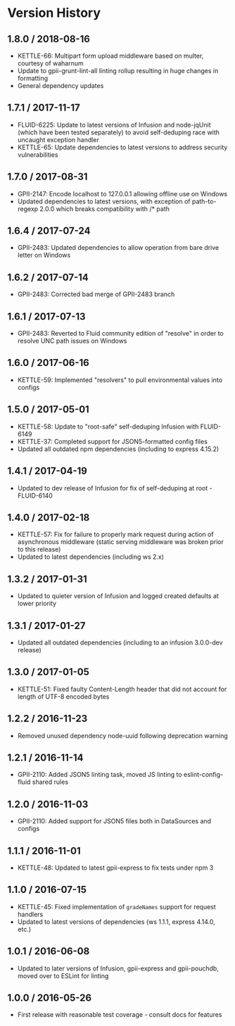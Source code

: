 # Version History

## 1.8.0 / 2018-08-16

* KETTLE-66: Multipart form upload middleware based on multer, courtesy of waharnum
* Update to gpii-grunt-lint-all linting rollup resulting in huge changes in formatting
* General dependency updates

## 1.7.1 / 2017-11-17

* FLUID-6225: Update to latest versions of Infusion and node-jqUnit (which have been tested separately)
  to avoid self-deduping race with uncaught exception handler
* KETTLE-65: Update dependencies to latest versions to address security vulnerabilities

## 1.7.0 / 2017-08-31

* GPII-2147: Encode localhost to 127.0.0.1 allowing offline use on Windows
* Updated dependencies to latest versions, with exception of path-to-regexp 2.0.0 which breaks compatibility
  with /* path

## 1.6.4 / 2017-07-24

* GPII-2483: Updated dependencies to allow operation from bare drive letter on Windows

## 1.6.2 / 2017-07-14

* GPII-2483: Corrected bad merge of GPII-2483 branch

## 1.6.1 / 2017-07-13

* GPII-2483: Reverted to Fluid community edition of "resolve" in order to resolve UNC path issues on Windows

## 1.6.0 / 2017-06-16

* KETTLE-59: Implemented "resolvers" to pull environmental values into configs

## 1.5.0 / 2017-05-01

* KETTLE-58: Update to "root-safe" self-deduping Infusion with FLUID-6149
* KETTLE-37: Completed support for JSON5-formatted config files
* Updated all outdated npm dependencies (including to express 4.15.2)

## 1.4.1 / 2017-04-19

* Updated to dev release of Infusion for fix of self-deduping at root - FLUID-6140

## 1.4.0 / 2017-02-18

* KETTLE-57: Fix for failure to properly mark request during action of asynchronous middleware (static serving
  middleware was broken prior to this release)
* Updated to latest dependencies (including ws 2.x)

## 1.3.2 / 2017-01-31

* Updated to quieter version of Infusion and logged created defaults at lower priority

## 1.3.1 / 2017-01-27

* Updated all outdated dependencies (including to an infusion 3.0.0-dev release)

## 1.3.0 / 2017-01-05

* KETTLE-51: Fixed faulty Content-Length header that did not account for length of UTF-8 encoded bytes

## 1.2.2 / 2016-11-23

* Removed unused dependency node-uuid following deprecation warning

## 1.2.1 / 2016-11-14

* GPII-2110: Added JSON5 linting task, moved JS linting to eslint-config-fluid shared rules

## 1.2.0 / 2016-11-03

* GPII-2110: Added support for JSON5 files both in DataSources and configs

## 1.1.1 / 2016-11-01

* KETTLE-48: Updated to latest gpii-express to fix tests under npm 3

## 1.1.0 / 2016-07-15

* KETTLE-45: Fixed implementation of `gradeNames` support for request handlers
* Updated to latest versions of dependencies (ws 1.1.1, express 4.14.0, etc.)

## 1.0.1 / 2016-06-08

* Updated to later versions of Infusion, gpii-express and gpii-pouchdb, moved over to ESLint for linting

## 1.0.0 / 2016-05-26

* First release with reasonable test coverage - consult docs for features
